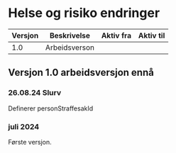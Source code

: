 # Helse og risiko endringer

| Versjon | Beskrivelse   | Aktiv fra | Aktiv til |
|---------|---------------|-----------|-----------|
| 1.0     | Arbeidsverson |           |           |

## Versjon 1.0 arbeidsversjon ennå
### 26.08.24 Slurv
Definerer personStraffesakId
### juli 2024
Første versjon.

